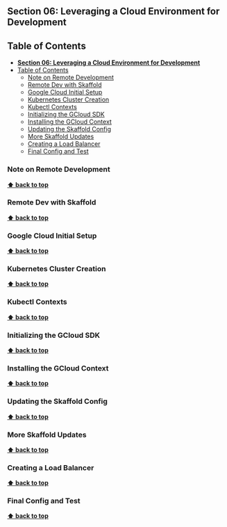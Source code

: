 ## **Section 06: Leveraging a Cloud Environment for Development**

## Table of Contents
- [**Section 06: Leveraging a Cloud Environment for Development**](#section-06-leveraging-a-cloud-environment-for-development)
- [Table of Contents](#table-of-contents)
  - [Note on Remote Development](#note-on-remote-development)
  - [Remote Dev with Skaffold](#remote-dev-with-skaffold)
  - [Google Cloud Initial Setup](#google-cloud-initial-setup)
  - [Kubernetes Cluster Creation](#kubernetes-cluster-creation)
  - [Kubectl Contexts](#kubectl-contexts)
  - [Initializing the GCloud SDK](#initializing-the-gcloud-sdk)
  - [Installing the GCloud Context](#installing-the-gcloud-context)
  - [Updating the Skaffold Config](#updating-the-skaffold-config)
  - [More Skaffold Updates](#more-skaffold-updates)
  - [Creating a Load Balancer](#creating-a-load-balancer)
  - [Final Config and Test](#final-config-and-test)

### Note on Remote Development
**[⬆ back to top](#table-of-contents)**

### Remote Dev with Skaffold
**[⬆ back to top](#table-of-contents)**

### Google Cloud Initial Setup
**[⬆ back to top](#table-of-contents)**

### Kubernetes Cluster Creation
**[⬆ back to top](#table-of-contents)**

### Kubectl Contexts
**[⬆ back to top](#table-of-contents)**

### Initializing the GCloud SDK
**[⬆ back to top](#table-of-contents)**

### Installing the GCloud Context
**[⬆ back to top](#table-of-contents)**

### Updating the Skaffold Config
**[⬆ back to top](#table-of-contents)**

### More Skaffold Updates
**[⬆ back to top](#table-of-contents)**

### Creating a Load Balancer
**[⬆ back to top](#table-of-contents)**

### Final Config and Test
**[⬆ back to top](#table-of-contents)**